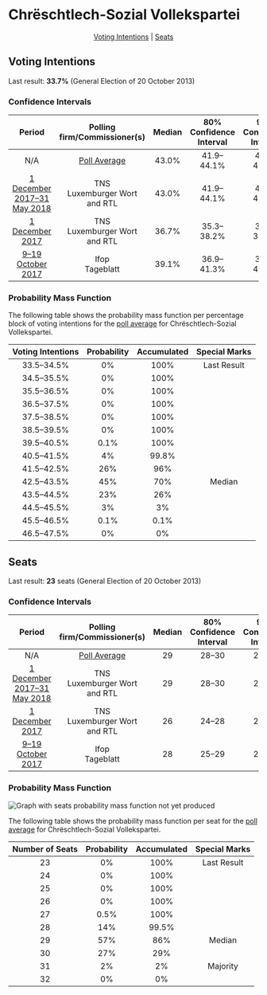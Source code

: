 # Chrëschtlech-Sozial Vollekspartei

<p align="center"><a href="#voting-intentions">Voting Intentions</a> | <a href="#seats">Seats</a></p>

## Voting Intentions

Last result: **33.7%** (General Election of 20 October 2013)

### Confidence Intervals

| Period     | Polling firm/Commissioner(s) | Median | 80% Confidence Interval | 90% Confidence Interval | 95% Confidence Interval | 99% Confidence Interval |
|:----------:|:----------------:|:-----------:|:-----------------------:|:-----------------------:|:-----------------------:|:-----------------------:|
| N/A | [Poll Average](average.html) | 43.0% | 41.9–44.1% | 41.6–44.4% | 41.4–44.6% | 40.9–45.2% |
| [1 December 2017–31 May 2018](2018-05-31-TNS.html) | TNS <br> Luxemburger Wort and RTL | 43.0% | 41.9–44.1% | 41.6–44.4% | 41.4–44.6% | 40.9–45.2% |
| [1 December 2017](2017-12-01-TNS.html) | TNS <br> Luxemburger Wort and RTL | 36.7% | 35.3–38.2% | 34.8–38.6% | 34.5–38.9% | 33.8–39.7% |
| [9–19 October 2017](2017-10-19-Ifop.html) | Ifop <br> Tageblatt | 39.1% | 36.9–41.3% | 36.3–41.9% | 35.8–42.4% | 34.8–43.5% |

### Probability Mass Function

The following table shows the probability mass function per percentage block of voting intentions for the [poll average](average.html) for Chrëschtlech-Sozial Vollekspartei.

| Voting Intentions | Probability | Accumulated | Special Marks |
|:-----------------:|:-----------:|:-----------:|:-------------:|
| 33.5–34.5% | 0% | 100% | Last Result |
| 34.5–35.5% | 0% | 100% |  |
| 35.5–36.5% | 0% | 100% |  |
| 36.5–37.5% | 0% | 100% |  |
| 37.5–38.5% | 0% | 100% |  |
| 38.5–39.5% | 0% | 100% |  |
| 39.5–40.5% | 0.1% | 100% |  |
| 40.5–41.5% | 4% | 99.8% |  |
| 41.5–42.5% | 26% | 96% |  |
| 42.5–43.5% | 45% | 70% | Median |
| 43.5–44.5% | 23% | 26% |  |
| 44.5–45.5% | 3% | 3% |  |
| 45.5–46.5% | 0.1% | 0.1% |  |
| 46.5–47.5% | 0% | 0% |  |


## Seats

Last result: **23** seats (General Election of 20 October 2013)

### Confidence Intervals

| Period     | Polling firm/Commissioner(s) | Median | 80% Confidence Interval | 90% Confidence Interval | 95% Confidence Interval | 99% Confidence Interval |
|:----------:|:----------------:|:------:|:-----------------------:|:-----------------------:|:-----------------------:|:-----------------------:|
| N/A | [Poll Average](average.html) | 29 | 28–30 | 28–30 | 28–30 | 27–31 |
| [1 December 2017–31 May 2018](2018-05-31-TNS.html) | TNS <br> Luxemburger Wort and RTL | 29 | 28–30 | 28–30 | 28–30 | 27–31 |
| [1 December 2017](2017-12-01-TNS.html) | TNS <br> Luxemburger Wort and RTL | 26 | 24–28 | 24–28 | 24–29 | 24–30 |
| [9–19 October 2017](2017-10-19-Ifop.html) | Ifop <br> Tageblatt | 28 | 25–29 | 25–31 | 25–31 | 25–31 |

### Probability Mass Function

![Graph with seats probability mass function not yet produced](average-seats-pmf-chrëschtlech-sozialvollekspartei.png "Seats Probability Mass Function")

The following table shows the probability mass function per seat for the [poll average](average.html) for Chrëschtlech-Sozial Vollekspartei.

| Number of Seats | Probability | Accumulated | Special Marks |
|:---------------:|:-----------:|:-----------:|:-------------:|
| 23 | 0% | 100% | Last Result |
| 24 | 0% | 100% |  |
| 25 | 0% | 100% |  |
| 26 | 0% | 100% |  |
| 27 | 0.5% | 100% |  |
| 28 | 14% | 99.5% |  |
| 29 | 57% | 86% | Median |
| 30 | 27% | 29% |  |
| 31 | 2% | 2% | Majority |
| 32 | 0% | 0% |  |


